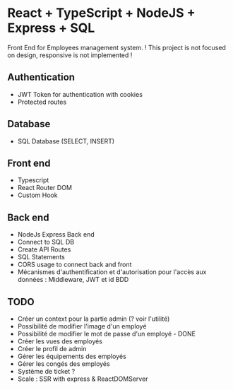 # React + TypeScript + NodeJS + Express + SQL

Front End for Employees management system.
! This project is not focused on design, responsive is not implemented !

## Authentication

- JWT Token for authentication with cookies
- Protected routes

## Database

- SQL Database (SELECT, INSERT)

## Front end

- Typescript
- React Router DOM
- Custom Hook

## Back end

- NodeJs Express Back end
- Connect to SQL DB
- Create API Routes
- SQL Statements
- CORS usage to connect back and front
- Mécanismes d'authentification et d'autorisation pour l'accès aux données : Middleware, JWT et id BDD

## TODO

- Créer un context pour la partie admin (? voir l'utilité)
- Possibilité de modifier l'image d'un employé
- Possibilité de modifier le mot de passe d'un employé - DONE
- Créer les vues des employés
- Créer le profil de admin
- Gérer les équipements des employés
- Gérer les congés des employés
- Système de ticket ?
- Scale : SSR with express & ReactDOMServer

